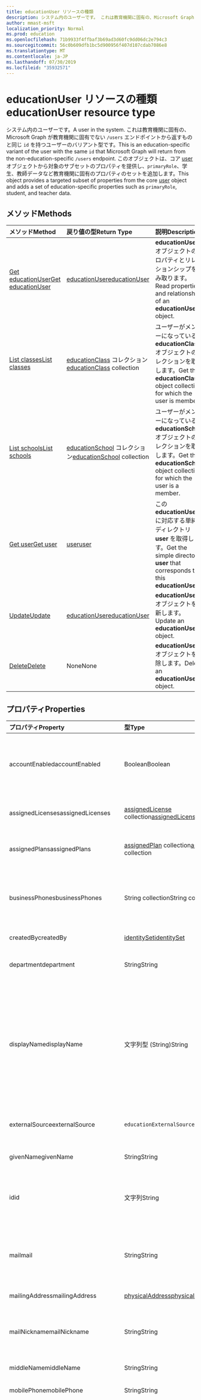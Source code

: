 ```yaml
---
title: educationUser リソースの種類
description: システム内のユーザーです。 これは教育機関に固有の、Microsoft Graph が教育機関に固有でない `/users` エンドポイントから返すものと同じ `id` を持つユーザーのバリアント型です。
author: mmast-msft
localization_priority: Normal
ms.prod: education
ms.openlocfilehash: 71b9933f4ffbaf3b69ad3d60fc9dd06dc2e794c3
ms.sourcegitcommit: 56c0b609dfb1bc5d900956f407d107cdab7086e8
ms.translationtype: MT
ms.contentlocale: ja-JP
ms.lasthandoff: 07/30/2019
ms.locfileid: "35932571"
---
```

# <a name="educationuser-resource-type"></a><span data-ttu-id="ad2f5-104">educationUser リソースの種類</span><span class="sxs-lookup"><span data-stu-id="ad2f5-104">educationUser resource type</span></span>

<span data-ttu-id="ad2f5-105">システム内のユーザーです。</span><span class="sxs-lookup"><span data-stu-id="ad2f5-105">A user in the system.</span></span> <span data-ttu-id="ad2f5-106">これは教育機関に固有の、Microsoft Graph が教育機関に固有でない `/users` エンドポイントから返すものと同じ `id` を持つユーザーのバリアント型です。</span><span class="sxs-lookup"><span data-stu-id="ad2f5-106">This is an education-specific variant of the user with the same `id` that Microsoft Graph will return from the non-education-specific `/users` endpoint.</span></span>
<span data-ttu-id="ad2f5-107">このオブジェクトは、コア [user](user.md) オブジェクトから対象のサブセットのプロパティを提供し、`primaryRole`、学生、教師データなど教育機関に固有のプロパティのセットを追加します。</span><span class="sxs-lookup"><span data-stu-id="ad2f5-107">This object provides a targeted subset of properties from the core [user](user.md) object and adds a set of education-specific properties such as `primaryRole`, student, and teacher data.</span></span>


## <a name="methods"></a><span data-ttu-id="ad2f5-108">メソッド</span><span class="sxs-lookup"><span data-stu-id="ad2f5-108">Methods</span></span>

| <span data-ttu-id="ad2f5-109">メソッド</span><span class="sxs-lookup"><span data-stu-id="ad2f5-109">Method</span></span>           | <span data-ttu-id="ad2f5-110">戻り値の型</span><span class="sxs-lookup"><span data-stu-id="ad2f5-110">Return Type</span></span>    |<span data-ttu-id="ad2f5-111">説明</span><span class="sxs-lookup"><span data-stu-id="ad2f5-111">Description</span></span>|
|:---------------|:--------|:----------|
|[<span data-ttu-id="ad2f5-112">Get educationUser</span><span class="sxs-lookup"><span data-stu-id="ad2f5-112">Get educationUser</span></span>](../api/educationuser-get.md) | [<span data-ttu-id="ad2f5-113">educationUser</span><span class="sxs-lookup"><span data-stu-id="ad2f5-113">educationUser</span></span>](educationuser.md) |<span data-ttu-id="ad2f5-114">**educationUser** オブジェクトのプロパティとリレーションシップを読み取ります。</span><span class="sxs-lookup"><span data-stu-id="ad2f5-114">Read properties and relationships of an **educationUser** object.</span></span>|
|[<span data-ttu-id="ad2f5-115">List classes</span><span class="sxs-lookup"><span data-stu-id="ad2f5-115">List classes</span></span>](../api/educationuser-list-classes.md) |<span data-ttu-id="ad2f5-116">[educationClass](educationclass.md) コレクション</span><span class="sxs-lookup"><span data-stu-id="ad2f5-116">[educationClass](educationclass.md) collection</span></span>| <span data-ttu-id="ad2f5-117">ユーザーがメンバーになっている **educationClass** オブジェクトのコレクションを取得します。</span><span class="sxs-lookup"><span data-stu-id="ad2f5-117">Get the **educationClass** object collection for which the user is member.</span></span>|
|[<span data-ttu-id="ad2f5-118">List schools</span><span class="sxs-lookup"><span data-stu-id="ad2f5-118">List schools</span></span>](../api/educationuser-list-schools.md) |<span data-ttu-id="ad2f5-119">[educationSchool](educationschool.md) コレクション</span><span class="sxs-lookup"><span data-stu-id="ad2f5-119">[educationSchool](educationschool.md) collection</span></span>| <span data-ttu-id="ad2f5-120">ユーザーがメンバーになっている **educationSchool** オブジェクトのコレクションを取得します。</span><span class="sxs-lookup"><span data-stu-id="ad2f5-120">Get the **educationSchool** object collection for which the user is a member.</span></span>|
|[<span data-ttu-id="ad2f5-121">Get user</span><span class="sxs-lookup"><span data-stu-id="ad2f5-121">Get user</span></span>](../api/educationuser-get-user.md) |[<span data-ttu-id="ad2f5-122">user</span><span class="sxs-lookup"><span data-stu-id="ad2f5-122">user</span></span>](user.md)| <span data-ttu-id="ad2f5-123">この **educationUser** に対応する単純なディレクトリ **user** を取得します。</span><span class="sxs-lookup"><span data-stu-id="ad2f5-123">Get the simple directory **user** that corresponds to this **educationUser**.</span></span>|
|[<span data-ttu-id="ad2f5-124">Update</span><span class="sxs-lookup"><span data-stu-id="ad2f5-124">Update</span></span>](../api/educationuser-update.md) | [<span data-ttu-id="ad2f5-125">educationUser</span><span class="sxs-lookup"><span data-stu-id="ad2f5-125">educationUser</span></span>](educationuser.md)   |<span data-ttu-id="ad2f5-126">**educationUser** オブジェクトを更新します。</span><span class="sxs-lookup"><span data-stu-id="ad2f5-126">Update an **educationUser** object.</span></span> |
|[<span data-ttu-id="ad2f5-127">Delete</span><span class="sxs-lookup"><span data-stu-id="ad2f5-127">Delete</span></span>](../api/educationuser-delete.md) | <span data-ttu-id="ad2f5-128">None</span><span class="sxs-lookup"><span data-stu-id="ad2f5-128">None</span></span> |<span data-ttu-id="ad2f5-129">**educationUser** オブジェクトを削除します。</span><span class="sxs-lookup"><span data-stu-id="ad2f5-129">Delete an **educationUser** object.</span></span> |

## <a name="properties"></a><span data-ttu-id="ad2f5-130">プロパティ</span><span class="sxs-lookup"><span data-stu-id="ad2f5-130">Properties</span></span>
| <span data-ttu-id="ad2f5-131">プロパティ</span><span class="sxs-lookup"><span data-stu-id="ad2f5-131">Property</span></span>     | <span data-ttu-id="ad2f5-132">型</span><span class="sxs-lookup"><span data-stu-id="ad2f5-132">Type</span></span>   |<span data-ttu-id="ad2f5-133">説明</span><span class="sxs-lookup"><span data-stu-id="ad2f5-133">Description</span></span>|
|:---------------|:--------|:----------|
|<span data-ttu-id="ad2f5-134">accountEnabled</span><span class="sxs-lookup"><span data-stu-id="ad2f5-134">accountEnabled</span></span>|<span data-ttu-id="ad2f5-135">Boolean</span><span class="sxs-lookup"><span data-stu-id="ad2f5-135">Boolean</span></span>| <span data-ttu-id="ad2f5-136">アカウントが有効な場合は **true**。それ以外の場合は **false**。</span><span class="sxs-lookup"><span data-stu-id="ad2f5-136">**True** if the account is enabled; otherwise, **false**.</span></span> <span data-ttu-id="ad2f5-137">このプロパティは、ユーザーの作成時に必要です。</span><span class="sxs-lookup"><span data-stu-id="ad2f5-137">This property is required when a user is created.</span></span> <span data-ttu-id="ad2f5-138">$filter をサポートします。</span><span class="sxs-lookup"><span data-stu-id="ad2f5-138">Supports $filter.</span></span>    |
|<span data-ttu-id="ad2f5-139">assignedLicenses</span><span class="sxs-lookup"><span data-stu-id="ad2f5-139">assignedLicenses</span></span>|<span data-ttu-id="ad2f5-140">[assignedLicense](assignedlicense.md) collection</span><span class="sxs-lookup"><span data-stu-id="ad2f5-140">[assignedLicense](assignedlicense.md) collection</span></span>|<span data-ttu-id="ad2f5-p104">ユーザーに割り当てられているライセンス。null 許容ではありません。</span><span class="sxs-lookup"><span data-stu-id="ad2f5-p104">The licenses that are assigned to the user. Not nullable.</span></span>            |
|<span data-ttu-id="ad2f5-143">assignedPlans</span><span class="sxs-lookup"><span data-stu-id="ad2f5-143">assignedPlans</span></span>|<span data-ttu-id="ad2f5-144">[assignedPlan](assignedplan.md) collection</span><span class="sxs-lookup"><span data-stu-id="ad2f5-144">[assignedPlan](assignedplan.md) collection</span></span>|<span data-ttu-id="ad2f5-p105">ユーザーに割り当てられているプラン。読み取り専用です。null 許容ではありません。</span><span class="sxs-lookup"><span data-stu-id="ad2f5-p105">The plans that are assigned to the user. Read-only. Not nullable.</span></span> |
|<span data-ttu-id="ad2f5-148">businessPhones</span><span class="sxs-lookup"><span data-stu-id="ad2f5-148">businessPhones</span></span>|<span data-ttu-id="ad2f5-149">String collection</span><span class="sxs-lookup"><span data-stu-id="ad2f5-149">String collection</span></span>|<span data-ttu-id="ad2f5-150">ユーザーの電話番号。</span><span class="sxs-lookup"><span data-stu-id="ad2f5-150">The telephone numbers for the user.</span></span> <span data-ttu-id="ad2f5-151">**メモ:** 文字列コレクションですが、このプロパティに設定できるのは 1 つの数字のみです。</span><span class="sxs-lookup"><span data-stu-id="ad2f5-151">**Note:** Although this is a string collection, only one number can be set for this property.</span></span>|
|<span data-ttu-id="ad2f5-152">createdBy</span><span class="sxs-lookup"><span data-stu-id="ad2f5-152">createdBy</span></span>|[<span data-ttu-id="ad2f5-153">identitySet</span><span class="sxs-lookup"><span data-stu-id="ad2f5-153">identitySet</span></span>](identityset.md)| <span data-ttu-id="ad2f5-154">ユーザーを作成したエンティティ。</span><span class="sxs-lookup"><span data-stu-id="ad2f5-154">Entity who created the user.</span></span> |
|<span data-ttu-id="ad2f5-155">department</span><span class="sxs-lookup"><span data-stu-id="ad2f5-155">department</span></span>|<span data-ttu-id="ad2f5-156">String</span><span class="sxs-lookup"><span data-stu-id="ad2f5-156">String</span></span>|<span data-ttu-id="ad2f5-p107">ユーザーが働いている部門の名前。$filter をサポートします。</span><span class="sxs-lookup"><span data-stu-id="ad2f5-p107">The name for the department in which the user works. Supports $filter.</span></span>|
|<span data-ttu-id="ad2f5-159">displayName</span><span class="sxs-lookup"><span data-stu-id="ad2f5-159">displayName</span></span>|<span data-ttu-id="ad2f5-160">文字列型 (String)</span><span class="sxs-lookup"><span data-stu-id="ad2f5-160">String</span></span>|<span data-ttu-id="ad2f5-161">アドレス帳に表示されるユーザーの名前。</span><span class="sxs-lookup"><span data-stu-id="ad2f5-161">The name displayed in the address book for the user.</span></span> <span data-ttu-id="ad2f5-162">これは通常、ユーザーの名前、ミドルネームのイニシャル、姓の組み合わせになります。</span><span class="sxs-lookup"><span data-stu-id="ad2f5-162">This is usually the combination of the user's first name, middle initial, and last name.</span></span> <span data-ttu-id="ad2f5-163">このプロパティはユーザーの作成時に必須です。更新時にクリアすることはできません。</span><span class="sxs-lookup"><span data-stu-id="ad2f5-163">This property is required when a user is created and it cannot be cleared during updates.</span></span> <span data-ttu-id="ad2f5-164">$filter および $orderby をサポートします。</span><span class="sxs-lookup"><span data-stu-id="ad2f5-164">Supports $filter and $orderby.</span></span>|
|<span data-ttu-id="ad2f5-165">externalSource</span><span class="sxs-lookup"><span data-stu-id="ad2f5-165">externalSource</span></span>|`educationExternalSource`| <span data-ttu-id="ad2f5-166">このユーザーが作成された場所。</span><span class="sxs-lookup"><span data-stu-id="ad2f5-166">Where this user was created from.</span></span> <span data-ttu-id="ad2f5-167">使用可能な値は`sis`、 `manual`、です。</span><span class="sxs-lookup"><span data-stu-id="ad2f5-167">The possible values are: `sis`, `manual`.</span></span>|
|<span data-ttu-id="ad2f5-168">givenName</span><span class="sxs-lookup"><span data-stu-id="ad2f5-168">givenName</span></span>|<span data-ttu-id="ad2f5-169">String</span><span class="sxs-lookup"><span data-stu-id="ad2f5-169">String</span></span>|<span data-ttu-id="ad2f5-p110">ユーザーの名。$filter をサポートします。</span><span class="sxs-lookup"><span data-stu-id="ad2f5-p110">The given name (first name) of the user. Supports $filter.</span></span>|
|<span data-ttu-id="ad2f5-172">id</span><span class="sxs-lookup"><span data-stu-id="ad2f5-172">id</span></span>|<span data-ttu-id="ad2f5-173">文字列</span><span class="sxs-lookup"><span data-stu-id="ad2f5-173">String</span></span>|<span data-ttu-id="ad2f5-p111">ユーザーの一意の識別子。[directoryObject](directoryobject.md) から継承されます。キー。null 許容ではありません。読み取り専用です。</span><span class="sxs-lookup"><span data-stu-id="ad2f5-p111">The unique identifier for the user. Inherited from [directoryObject](directoryobject.md). Key. Not nullable. Read-only.</span></span>|
|<span data-ttu-id="ad2f5-179">mail</span><span class="sxs-lookup"><span data-stu-id="ad2f5-179">mail</span></span>|<span data-ttu-id="ad2f5-180">String</span><span class="sxs-lookup"><span data-stu-id="ad2f5-180">String</span></span>|<span data-ttu-id="ad2f5-181">ユーザーの SMTP アドレス (たとえば、"jeff@contoso.onmicrosoft.com")。</span><span class="sxs-lookup"><span data-stu-id="ad2f5-181">The SMTP address for the user; for example, "jeff@contoso.onmicrosoft.com".</span></span> <span data-ttu-id="ad2f5-182">読み取り専用。</span><span class="sxs-lookup"><span data-stu-id="ad2f5-182">Read-Only.</span></span> <span data-ttu-id="ad2f5-183">$filter をサポートします。</span><span class="sxs-lookup"><span data-stu-id="ad2f5-183">Supports $filter.</span></span>|
|<span data-ttu-id="ad2f5-184">mailingAddress</span><span class="sxs-lookup"><span data-stu-id="ad2f5-184">mailingAddress</span></span>|[<span data-ttu-id="ad2f5-185">physicalAddress</span><span class="sxs-lookup"><span data-stu-id="ad2f5-185">physicalAddress</span></span>](physicaladdress.md)| <span data-ttu-id="ad2f5-186">ユーザーのメール アドレス。</span><span class="sxs-lookup"><span data-stu-id="ad2f5-186">Mail address of user.</span></span>|
|<span data-ttu-id="ad2f5-187">mailNickname</span><span class="sxs-lookup"><span data-stu-id="ad2f5-187">mailNickname</span></span>|<span data-ttu-id="ad2f5-188">String</span><span class="sxs-lookup"><span data-stu-id="ad2f5-188">String</span></span>|<span data-ttu-id="ad2f5-p113">ユーザーの電子メール エイリアス。ユーザーの作成時に、このプロパティを指定する必要があります。$filter をサポートします。</span><span class="sxs-lookup"><span data-stu-id="ad2f5-p113">The mail alias for the user. This property must be specified when a user is created. Supports $filter.</span></span>|
|<span data-ttu-id="ad2f5-192">middleName</span><span class="sxs-lookup"><span data-stu-id="ad2f5-192">middleName</span></span>| <span data-ttu-id="ad2f5-193">String</span><span class="sxs-lookup"><span data-stu-id="ad2f5-193">String</span></span> | <span data-ttu-id="ad2f5-194">ユーザーのミドル ネーム。</span><span class="sxs-lookup"><span data-stu-id="ad2f5-194">The middle name of user.</span></span>|
|<span data-ttu-id="ad2f5-195">mobilePhone</span><span class="sxs-lookup"><span data-stu-id="ad2f5-195">mobilePhone</span></span>|<span data-ttu-id="ad2f5-196">String</span><span class="sxs-lookup"><span data-stu-id="ad2f5-196">String</span></span>|<span data-ttu-id="ad2f5-197">ユーザーの主な携帯電話の番号。</span><span class="sxs-lookup"><span data-stu-id="ad2f5-197">The primary cellular telephone number for the user.</span></span>|
|<span data-ttu-id="ad2f5-198">passwordPolicies</span><span class="sxs-lookup"><span data-stu-id="ad2f5-198">passwordPolicies</span></span>|<span data-ttu-id="ad2f5-199">String</span><span class="sxs-lookup"><span data-stu-id="ad2f5-199">String</span></span>|<span data-ttu-id="ad2f5-200">ユーザーのパスワード ポリシーを指定します。</span><span class="sxs-lookup"><span data-stu-id="ad2f5-200">Specifies password policies for the user.</span></span> <span data-ttu-id="ad2f5-201">この値は列挙値であり、可能な 1 つの値は "DisableStrongPassword" です。この場合は、既定のポリシーより脆弱なパスワードを指定できます。</span><span class="sxs-lookup"><span data-stu-id="ad2f5-201">This value is an enumeration with one possible value being “DisableStrongPassword”, which allows weaker passwords than the default policy to be specified.</span></span> <span data-ttu-id="ad2f5-202">"DisablePasswordExpiration" を指定することもできます。</span><span class="sxs-lookup"><span data-stu-id="ad2f5-202">“DisablePasswordExpiration” can also be specified.</span></span> <span data-ttu-id="ad2f5-203">2 つを一緒に指定できます。例: "DisablePasswordExpiration、DisableStrongPassword"。</span><span class="sxs-lookup"><span data-stu-id="ad2f5-203">The two can be specified together; for example: "DisablePasswordExpiration, DisableStrongPassword".</span></span>|
|<span data-ttu-id="ad2f5-204">passwordProfile</span><span class="sxs-lookup"><span data-stu-id="ad2f5-204">passwordProfile</span></span>|[<span data-ttu-id="ad2f5-205">PasswordProfile</span><span class="sxs-lookup"><span data-stu-id="ad2f5-205">PasswordProfile</span></span>](passwordprofile.md)|<span data-ttu-id="ad2f5-p115">ユーザーのパスワード プロファイルを指定します。プロファイルには、ユーザーのパスワードが含まれています。このプロパティは、ユーザーの作成時に必要です。プロファイルにあるパスワードは、**passwordPolicies** プロパティによって指定されている最小要件を満たす必要があります。既定では、強力なパスワードが必要です。</span><span class="sxs-lookup"><span data-stu-id="ad2f5-p115">Specifies the password profile for the user. The profile contains the user’s password. This property is required when a user is created. The password in the profile must satisfy minimum requirements as specified by the **passwordPolicies** property. By default, a strong password is required.</span></span>|
|<span data-ttu-id="ad2f5-211">preferredLanguage</span><span class="sxs-lookup"><span data-stu-id="ad2f5-211">preferredLanguage</span></span>|<span data-ttu-id="ad2f5-212">String</span><span class="sxs-lookup"><span data-stu-id="ad2f5-212">String</span></span>|<span data-ttu-id="ad2f5-213">ユーザーが設定する言語。</span><span class="sxs-lookup"><span data-stu-id="ad2f5-213">The preferred language for the user.</span></span> <span data-ttu-id="ad2f5-214">ISO 639-1 コードに従う必要があります。例: "en-US"。</span><span class="sxs-lookup"><span data-stu-id="ad2f5-214">Should follow ISO 639-1 Code; for example, "en-US".</span></span>|
|<span data-ttu-id="ad2f5-215">primaryRole</span><span class="sxs-lookup"><span data-stu-id="ad2f5-215">primaryRole</span></span>|<span data-ttu-id="ad2f5-216">educationUserRole</span><span class="sxs-lookup"><span data-stu-id="ad2f5-216">educationUserRole</span></span>| <span data-ttu-id="ad2f5-217">ユーザーの既定のロール。</span><span class="sxs-lookup"><span data-stu-id="ad2f5-217">Default role for a user.</span></span> <span data-ttu-id="ad2f5-218">ユーザーのロールは、個々のクラスで異なる場合があります。</span><span class="sxs-lookup"><span data-stu-id="ad2f5-218">The user's role might be different in an individual class.</span></span> <span data-ttu-id="ad2f5-219">使用可能な値は`student`、 `teacher`、です。</span><span class="sxs-lookup"><span data-stu-id="ad2f5-219">The possible values are: `student`, `teacher`.</span></span> <span data-ttu-id="ad2f5-220">$filter をサポートします。</span><span class="sxs-lookup"><span data-stu-id="ad2f5-220">Supports $filter.</span></span>|
|<span data-ttu-id="ad2f5-221">provisionedPlans</span><span class="sxs-lookup"><span data-stu-id="ad2f5-221">provisionedPlans</span></span>|<span data-ttu-id="ad2f5-222">[ProvisionedPlan](provisionedplan.md) collection</span><span class="sxs-lookup"><span data-stu-id="ad2f5-222">[ProvisionedPlan](provisionedplan.md) collection</span></span>|<span data-ttu-id="ad2f5-p118">ユーザーのために用意されたプラン。読み取り専用です。null 許容ではありません。</span><span class="sxs-lookup"><span data-stu-id="ad2f5-p118">The plans that are provisioned for the user. Read-only. Not nullable.</span></span> |
|<span data-ttu-id="ad2f5-226">その他の連絡先</span><span class="sxs-lookup"><span data-stu-id="ad2f5-226">relatedContacts</span></span>|<span data-ttu-id="ad2f5-227">その他の[連絡先](relatedcontact.md)コレクション</span><span class="sxs-lookup"><span data-stu-id="ad2f5-227">[relatedContact](relatedcontact.md) collection</span></span>|<span data-ttu-id="ad2f5-228">ユーザーに関連する連絡先のセット。</span><span class="sxs-lookup"><span data-stu-id="ad2f5-228">Set of contacts related to the user.</span></span>  <span data-ttu-id="ad2f5-229">このオプションのプロパティは $select 句で指定する必要があり、個々のユーザーに対してのみ取得できます。</span><span class="sxs-lookup"><span data-stu-id="ad2f5-229">This optional property must be specified in a $select clause and can only be retrieved for an individual user.</span></span>|
|<span data-ttu-id="ad2f5-230">residenceAddress</span><span class="sxs-lookup"><span data-stu-id="ad2f5-230">residenceAddress</span></span>|[<span data-ttu-id="ad2f5-231">physicalAddress</span><span class="sxs-lookup"><span data-stu-id="ad2f5-231">physicalAddress</span></span>](physicaladdress.md)| <span data-ttu-id="ad2f5-232">ユーザーが在住している場所のアドレス。</span><span class="sxs-lookup"><span data-stu-id="ad2f5-232">Address where user lives.</span></span>|
|<span data-ttu-id="ad2f5-233">student</span><span class="sxs-lookup"><span data-stu-id="ad2f5-233">student</span></span>|[<span data-ttu-id="ad2f5-234">educationStudent</span><span class="sxs-lookup"><span data-stu-id="ad2f5-234">educationStudent</span></span>](educationstudent.md)| <span data-ttu-id="ad2f5-235">プライマリ ロールが学生の場合、このブロックには学生固有のデータが含まれます。</span><span class="sxs-lookup"><span data-stu-id="ad2f5-235">If the primary role is student, this block will contain student specific data.</span></span>|
|<span data-ttu-id="ad2f5-236">surname</span><span class="sxs-lookup"><span data-stu-id="ad2f5-236">surname</span></span>|<span data-ttu-id="ad2f5-237">String</span><span class="sxs-lookup"><span data-stu-id="ad2f5-237">String</span></span>|<span data-ttu-id="ad2f5-p120">ユーザーの姓。$filter をサポートします。</span><span class="sxs-lookup"><span data-stu-id="ad2f5-p120">The user's surname (family name or last name). Supports $filter.</span></span>|
|<span data-ttu-id="ad2f5-240">teacher</span><span class="sxs-lookup"><span data-stu-id="ad2f5-240">teacher</span></span>|[<span data-ttu-id="ad2f5-241">educationTeacher</span><span class="sxs-lookup"><span data-stu-id="ad2f5-241">educationTeacher</span></span>](educationteacher.md)| <span data-ttu-id="ad2f5-242">プライマリロールが教師の場合、このブロックには教師固有のデータが含まれます。</span><span class="sxs-lookup"><span data-stu-id="ad2f5-242">If the primary role is teacher, this block will contain teacher specific data.</span></span>|
|<span data-ttu-id="ad2f5-243">usageLocation</span><span class="sxs-lookup"><span data-stu-id="ad2f5-243">usageLocation</span></span>|<span data-ttu-id="ad2f5-244">String</span><span class="sxs-lookup"><span data-stu-id="ad2f5-244">String</span></span>|<span data-ttu-id="ad2f5-245">2 文字の国コード (ISO 規格 3166)</span><span class="sxs-lookup"><span data-stu-id="ad2f5-245">A two-letter country code (ISO standard 3166).</span></span> <span data-ttu-id="ad2f5-246">国や地域におけるサービスの利用可能性を確認することが法的に義務付けられているため、ライセンスを割り当てられるユーザーには必須です。</span><span class="sxs-lookup"><span data-stu-id="ad2f5-246">Required for users who will be assigned licenses due to a legal requirement to check for availability of services in countries or regions.</span></span> <span data-ttu-id="ad2f5-247">たとえば、"US"、"JP"、"GB" などです。</span><span class="sxs-lookup"><span data-stu-id="ad2f5-247">Examples include: "US", "JP", and "GB".</span></span> <span data-ttu-id="ad2f5-248">null 許容ではありません。</span><span class="sxs-lookup"><span data-stu-id="ad2f5-248">Not nullable.</span></span> <span data-ttu-id="ad2f5-249">$filter をサポートします。</span><span class="sxs-lookup"><span data-stu-id="ad2f5-249">Supports $filter.</span></span>|
|<span data-ttu-id="ad2f5-250">userPrincipalName</span><span class="sxs-lookup"><span data-stu-id="ad2f5-250">userPrincipalName</span></span>|<span data-ttu-id="ad2f5-251">String</span><span class="sxs-lookup"><span data-stu-id="ad2f5-251">String</span></span>|<span data-ttu-id="ad2f5-p122">ユーザーのユーザー プリンシパル名 (UPN)。UPN は、インターネット標準 RFC 822 に基づいた、インターネット スタイルのユーザーのログイン名です。規則では、これはユーザーの電子メール名にマップされる必要があります。一般的な形式は alias@domain です。このドメインは、検証済みドメインのテナントのコレクション内に存在している必要があります。このプロパティは、ユーザーの作成時に必要です。テナントの検証済みのドメインには、[organization](organization.md) の **verifiedDomains** プロパティからアクセスできます。$filter および $orderby をサポートします。</span><span class="sxs-lookup"><span data-stu-id="ad2f5-p122">The user principal name (UPN) of the user. The UPN is an Internet-style login name for the user based on the Internet standard RFC 822. By convention, this should map to the user's email name. The general format is alias@domain, where domain must be present in the tenant’s collection of verified domains. This property is required when a user is created. The verified domains for the tenant can be accessed from the **verifiedDomains** property of [organization](organization.md). Supports $filter and $orderby.</span></span>
|<span data-ttu-id="ad2f5-259">userType</span><span class="sxs-lookup"><span data-stu-id="ad2f5-259">userType</span></span>|<span data-ttu-id="ad2f5-260">String</span><span class="sxs-lookup"><span data-stu-id="ad2f5-260">String</span></span>|<span data-ttu-id="ad2f5-p123">ディレクトリ内のユーザーの種類を分類するために使用する文字列値 (“Member”、“Guest” など)。$filter をサポートします。</span><span class="sxs-lookup"><span data-stu-id="ad2f5-p123">A string value that can be used to classify user types in your directory, such as “Member” and “Guest”. Supports $filter.</span></span>          |

## <a name="relationships"></a><span data-ttu-id="ad2f5-263">リレーションシップ</span><span class="sxs-lookup"><span data-stu-id="ad2f5-263">Relationships</span></span>
| <span data-ttu-id="ad2f5-264">リレーションシップ</span><span class="sxs-lookup"><span data-stu-id="ad2f5-264">Relationship</span></span> | <span data-ttu-id="ad2f5-265">型</span><span class="sxs-lookup"><span data-stu-id="ad2f5-265">Type</span></span>   |<span data-ttu-id="ad2f5-266">説明</span><span class="sxs-lookup"><span data-stu-id="ad2f5-266">Description</span></span>|
|:---------------|:--------|:----------|
|<span data-ttu-id="ad2f5-267">classes</span><span class="sxs-lookup"><span data-stu-id="ad2f5-267">classes</span></span>|<span data-ttu-id="ad2f5-268">[educationClass](educationclass.md) コレクション</span><span class="sxs-lookup"><span data-stu-id="ad2f5-268">[educationClass](educationclass.md) collection</span></span>| <span data-ttu-id="ad2f5-269">ユーザーが属しているクラス。</span><span class="sxs-lookup"><span data-stu-id="ad2f5-269">Classes to which the user belongs.</span></span> <span data-ttu-id="ad2f5-270">Null 許容型。</span><span class="sxs-lookup"><span data-stu-id="ad2f5-270">Nullable.</span></span>|
|<span data-ttu-id="ad2f5-271">schools</span><span class="sxs-lookup"><span data-stu-id="ad2f5-271">schools</span></span>|<span data-ttu-id="ad2f5-272">[educationSchool](educationschool.md) コレクション</span><span class="sxs-lookup"><span data-stu-id="ad2f5-272">[educationSchool](educationschool.md) collection</span></span>| <span data-ttu-id="ad2f5-273">ユーザーが属している学校。</span><span class="sxs-lookup"><span data-stu-id="ad2f5-273">Schools to which the user belongs.</span></span> <span data-ttu-id="ad2f5-274">Null 許容型。</span><span class="sxs-lookup"><span data-stu-id="ad2f5-274">Nullable.</span></span>|
|<span data-ttu-id="ad2f5-275">assignments</span><span class="sxs-lookup"><span data-stu-id="ad2f5-275">assignments</span></span>| [<span data-ttu-id="ad2f5-276">educationAssignment</span><span class="sxs-lookup"><span data-stu-id="ad2f5-276">educationAssignment</span></span>](/graph/api/resources/educationassignment?view=graph-rest-beta)| <span data-ttu-id="ad2f5-277">ユーザーの割り当てのリスト。</span><span class="sxs-lookup"><span data-stu-id="ad2f5-277">List of assignments for the user.</span></span> <span data-ttu-id="ad2f5-278">Null 許容型。</span><span class="sxs-lookup"><span data-stu-id="ad2f5-278">Nullable.</span></span>|
|<span data-ttu-id="ad2f5-279">user</span><span class="sxs-lookup"><span data-stu-id="ad2f5-279">user</span></span>|[<span data-ttu-id="ad2f5-280">ユーザー</span><span class="sxs-lookup"><span data-stu-id="ad2f5-280">user</span></span>](user.md)| <span data-ttu-id="ad2f5-281">このユーザーに対応するディレクトリユーザー。</span><span class="sxs-lookup"><span data-stu-id="ad2f5-281">The directory user corresponding to this user.</span></span>|

><span data-ttu-id="ad2f5-282">**メモ:**  **educationassignment** リソースは /beta ベータ版のリソースです。</span><span class="sxs-lookup"><span data-stu-id="ad2f5-282">**Note:**  The **educationassignment** resource is a /beta version resource.</span></span> <span data-ttu-id="ad2f5-283">このリソースを使用する場合は、[変更ログ](/graph/changelog)を定期的に確認してください。</span><span class="sxs-lookup"><span data-stu-id="ad2f5-283">If using this resource, be sure to review the [change log](/graph/changelog) periodically.</span></span> <span data-ttu-id="ad2f5-284">Microsoft Graph API リソースが /v1.0 エンドポイントにリリースされると、リリースは変更ログに記録されます。</span><span class="sxs-lookup"><span data-stu-id="ad2f5-284">When Microsoft Graph API resources are released to the /v1.0  endpoint, the release is noted in the change log.</span></span> <span data-ttu-id="ad2f5-285">アプリが **educationassignment** リソースを使用する場合は、次のコード ブロックに示すように、基本要求 URL を宣言する必要があります。</span><span class="sxs-lookup"><span data-stu-id="ad2f5-285">If your app consumes the **educationassignment** resource, you will need to declare base request URLs as shown in the following code block:</span></span>  
```JavaScript
var v1BaseUrl = “https://graph.microsoft.com/v1.0/education”;
var betaBaseUrl = “https://graph.microsoft.com/beta/education”;  // for administrativeUnit and educationOrganization
```


## <a name="json-representation"></a><span data-ttu-id="ad2f5-286">JSON 表記</span><span class="sxs-lookup"><span data-stu-id="ad2f5-286">JSON representation</span></span>

<span data-ttu-id="ad2f5-287">リソースの JSON 表記を次に示します。</span><span class="sxs-lookup"><span data-stu-id="ad2f5-287">The following is a JSON representation of the resource.</span></span>

<!--{
  "blockType": "resource",
  "optionalProperties": [],
  "keyProperty": "id",
  "baseType": "microsoft.graph.entity",
  "@odata.type": "microsoft.graph.educationUser"
}-->

```json
{
  "id": "string",
  "accountEnabled": true,
  "assignedLicenses": [{"@odata.type": "microsoft.graph.assignedLicense"}],
  "assignedPlans": [{"@odata.type": "microsoft.graph.assignedPlan"}],
  "businessPhones": ["555-555-6568"],
  "department": "string",
  "displayName": "string",
  "givenName": "string",
  "middleName": "string",
  "surname": "string",
  "mail": "string",
  "mailNickname": "string",
  "mobilePhone": "string",
  "createdBy": {"@odata.type": "microsoft.graph.identitySet"},
  "externalSource": "string",
  "mailingAddress": {"@odata.type": "microsoft.graph.physicalAddress"},
  "passwordPolicies": "string",
  "passwordProfile": {"@odata.type": "microsoft.graph.passwordProfile"},
  "preferredLanguage": "string",
  "primaryRole": "string",
  "provisionedPlans": [{"@odata.type": "microsoft.graph.provisionedPlan"}],
  "residenceAddress": {"@odata.type": "microsoft.graph.physicalAddress"},
  "student": {"@odata.type": "microsoft.graph.educationStudent"},
  "teacher": {"@odata.type": "microsoft.graph.educationTeacher"},
  "usageLocation": "string",
  "userPrincipalName": "string",
  "userType": "string"
}

```

<!-- uuid: 8fcb5dbc-d5aa-4681-8e31-b001d5168d79
2015-10-25 14:57:30 UTC -->
<!-- {
  "type": "#page.annotation",
  "description": "educationUser resource",
  "keywords": "",
  "section": "documentation",
  "suppressions": [
    "Error: microsoft.graph.educationUser/assignments:
      Referenced type microsoft.graph.educationAssignment is not defined in the doc set! Potential suggestion: UNKNOWN",
    "Warning: /api-reference/v1.0/resources/educationuser.md/microsoft.graph.educationUser:
      Property 'relatedContacts' found in markdown table but not in resource definition."
  ],
  "tocPath": ""
}-->
